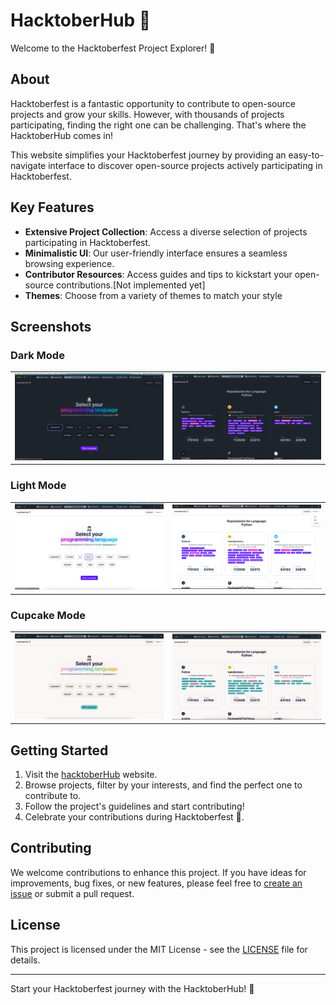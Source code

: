 # HacktoberHub 🚀

Welcome to the Hacktoberfest Project Explorer! 🌟

## About

Hacktoberfest is a fantastic opportunity to contribute to open-source projects and grow your skills. However, with thousands of projects participating, finding the right one can be challenging. That's where the HacktoberHub comes in!

This website simplifies your Hacktoberfest journey by providing an easy-to-navigate interface to discover open-source projects actively participating in Hacktoberfest. 

## Key Features

- **Extensive Project Collection**: Access a diverse selection of projects participating in Hacktoberfest.
- **Minimalistic UI**: Our user-friendly interface ensures a seamless browsing experience.
- **Contributor Resources**: Access guides and tips to kickstart your open-source contributions.[Not implemented yet]
- **Themes**: Choose from a variety of themes to match your style

## Screenshots

### Dark Mode

|  |  |
|-------------|-------------|
| ![Dark Mode 1](/readme-assets/image.png) | ![Dark Mode 2](/readme-assets/image-4.png) |

### Light Mode

|  |  |
|-------------|-------------|
| ![Dark Mode 1](/readme-assets/image-1.png) | ![Dark Mode 2](/readme-assets/image-5.png) |

### Cupcake Mode

|  |  |
|-------------|-------------|
| ![Dark Mode 1](/readme-assets/image-2.png) | ![Dark Mode 2](/readme-assets/image-3.png) |


## Getting Started

1. Visit the [hacktoberHub](#) website.
2. Browse projects, filter by your interests, and find the perfect one to contribute to.
3. Follow the project's guidelines and start contributing!
4. Celebrate your contributions during Hacktoberfest 🎉.

## Contributing

We welcome contributions to enhance this project. If you have ideas for improvements, bug fixes, or new features, please feel free to [create an issue](#) or submit a pull request.

## License

This project is licensed under the MIT License - see the [LICENSE](LICENSE) file for details.

---

Start your Hacktoberfest journey with the HacktoberHub! 🌟

